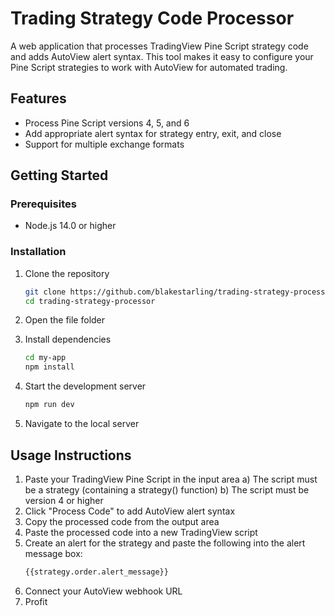 # Trading Strategy Code Processor

A web application that processes TradingView Pine Script strategy code and adds AutoView alert syntax. This tool makes it easy to configure your Pine Script strategies to work with AutoView for automated trading.

## Features

- Process Pine Script versions 4, 5, and 6
- Add appropriate alert syntax for strategy entry, exit, and close
- Support for multiple exchange formats

## Getting Started

### Prerequisites

- Node.js 14.0 or higher

### Installation

1. Clone the repository
   ```bash
   git clone https://github.com/blakestarling/trading-strategy-processor.git
   cd trading-strategy-processor
   ```

2. Open the file folder

3. Install dependencies
   ```bash
   cd my-app
   npm install
   ```

4. Start the development server
   ```bash
   npm run dev
   ```

5. Navigate to the local server

## Usage Instructions

1. Paste your TradingView Pine Script in the input area
   a) The script must be a strategy (containing a strategy() function)
   b) The script must be version 4 or higher
2. Click "Process Code" to add AutoView alert syntax
3. Copy the processed code from the output area
4. Paste the processed code into a new TradingView script
5. Create an alert for the strategy and paste the following into the alert message box:
   ```bash
   {{strategy.order.alert_message}}
   ```
6. Connect your AutoView webhook URL
7. Profit
